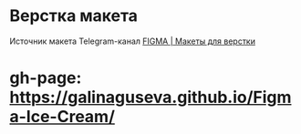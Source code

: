 # Верстка макета
Источник макета Telegram-канал [FIGMA | Макеты для верстки](https://t.me/+oXZSKMmXp6UyOGI6)

# gh-page: https://galinaguseva.github.io/Figma-Ice-Cream/